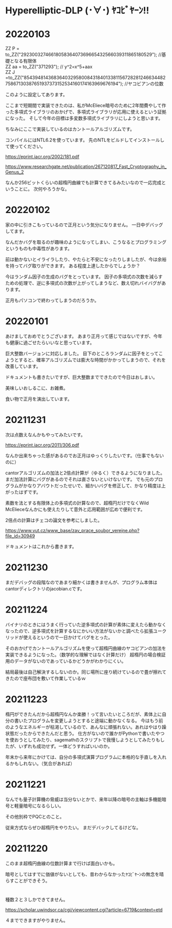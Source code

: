 # Hyperelliptic-DLP (･∀･) ﾔｺﾋﾞﾔｰﾝ!!

# 20220103

ZZ P = to_ZZ("2923003274661805836407369665432566039311865180529"); //基礎となる有限体  
ZZ aa = to_ZZ("371293"); // y^2=x^5+aax  
ZZ J =to_ZZ("8543948143683640329580084318401338115672828124663448275867130387651937373152534160174163969676194");  //ヤコビアンの位数  

このように設定してあります。  

ここまで短期間で実装できたのは、私がMcEliece暗号のために2年間費やして作った多項式ライブラリのおかげで、多項式ライブラリが応用に使えるという証拠になった。
そして今年の目標は多変数多項式ライブラリにしようと思います。

ちなみにここで実装しているのはカントールアルゴリズムです。

コンパイルにはNTL6.2を使っています。
先のNTLをビルドしてインストールして使ってください。


https://eprint.iacr.org/2002/181.pdf

https://www.researchgate.net/publication/267120817_Fast_Cryptography_in_Genus_2

なんか256ビットくらいの超楕円曲線でも計算できてるみたいなので一応完成ということに。
次何やろうかな。

# 20220102

家の中に引きこもっているので正月という気分になりません。
一日中デバッグしてます。

なんだかバグを取るのが趣味のようになってしまい、こうなるとプログラミングというものも中毒性があります。

前は動かないとイライラしたり、やたらと不安になったりしましたが、今は余裕を持ってバグ取りができます。
ある程度上達したからでしょうか？

今はランダム因子の生成のバグをとっています。
因子の多項式の次数を減らすための処理で、逆に多項式の次数が上がってしまうなど、数え切れバイバグがあります。

正月もパソコンで終わってしまうのだろうか。

# 20220101

あけましておめでとうございます。
あまり正月って感じではないですが、今年も健康に過ごせたらいいなと思っています。

巨大整数バージョンに対応しました。
目下のところランダムに因子をとってこようとすると、確率アルゴリズムでは膨大な時間がかかってしまうので、それを改善しています。

ドキュメントも書きたいですが、巨大整数までできたので今日はおしまい。

美味しいおしるこに、お雑煮。

食い物で正月を演出しています。

# 20211231

次は点数えなんかもやってみたいです。

https://eprint.iacr.org/2011/306.pdf

なんか出来ちゃった感があるのでお正月はゆっくりしたいです。（仕事でもないのに）

cantorアルゴリズムの加法と2倍点計算が（ゆるく）できるようになりました。
まだ加法計算にバグがあるのでそれは直さないといけないです。
でも元のプログラムがかなりアバウトだったせいで、細かいバグを修正して、かなり精度は上がったはずです。

素数を法とする有限体上の多項式の計算なので、超楕円だけでなくWild McElieceなんかにも使えたりして意外と応用範囲が広めで便利です。

2倍点の計算はチェコの論文を参考にしました。

https://www.vut.cz/www_base/zav_prace_soubor_verejne.php?file_id=30949

ドキュメントはこれから書きます。

# 20211230

まだデバッグの段階なのであまり細かくは書きませんが、プログラム本体はcantorディレクトリのjacobian.cです。

# 20211224

バイナリのときにはうまく行っていた逆多項式の計算が素体に変えたら動かなくなったので、逆多項式を計算するなにかいい方法がないかと調べたら拡張ユークリッドが使えるというので一日かけてバグをとった。

そのおかげでカントールアルゴリズムを使って超楕円曲線のヤコビアンの加法を実装できるようになった。（数学的な理解ではなく計算だけ）
超楕円の場合検証用のデータがないのであっているかどうかがわかりにくい。

結局最後は自己解決するしないのか。同じ場所に座り続けているので畳が擦れてきたので座布団を敷いて作業しているｗ

# 20211223

楕円ができたんだから超楕円なんか楽勝！って言いたいところだが、素体上に自分の書いたプログラムを変更しようとすると途端に動かなくなる。
今はもう前のようなエネルギーが枯渇しているので、あんなに頑張れない。あれはやはり躁状態だったからできたんだと思う。
仕方がないので誰かがPythonで書いたやつを使おうとしてみたり、sagemathのスクリプトで我慢しようとしてみたりもしたが、いずれも成功せず。一体どうすればいいのか。

年末から来年にかけては、自分の多項式演算プログラムに本格的な手直しを入れるかもしれない。（気合があれば）

# 20211221

なんでも量子計算機の脅威は当分ないとかで、来年以降の暗号の主軸は多機能暗号と軽量暗号になるらしい。

その他別枠でPQCとのこと。

従来方式ならぜひ超楕円をやりたい。
まだデバックしてるけどな。


# 20211220

このまま超楕円曲線の位数計算まで行けば面白いかも。

暗号としてはすでに価値がないとしても、昔わからなかったﾔｺﾋﾞﾔｰﾝの無念を晴らすことができそう。

# 

種数２と３しかできてません。

https://scholar.uwindsor.ca/cgi/viewcontent.cgi?article=6719&context=etd

４までできますがやりません。
